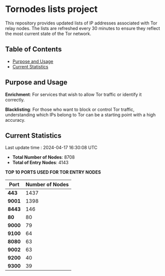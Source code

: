 # Tornodes lists project

This repository provides updated lists of IP addresses associated with Tor relay nodes. The lists are refreshed every 30 minutes to ensure they reflect the most current state of the Tor network.

## Table of Contents

- [Purpose and Usage](#purpose-and-usage)
- [Current Statistics](#current-statistics)


## Purpose and Usage

**Enrichment**: For services that wish to allow Tor traffic or identify it correctly.

**Blacklisting**: For those who want to block or control Tor traffic, understanding which IPs belong to Tor can be a starting point with a high accuracy.

## Current Statistics

Last update time : 2024-04-17 16:30:08 UTC

- **Total Number of Nodes**: 8708
- **Total of Entry Nodes**: 4143

**TOP 10 PORTS USED FOR TOR ENTRY NODES**

| **Port** | **Number of Nodes** |
|------|-----------------|
| **443**   | 1437  |
| **9001**   | 1398  |
| **8443**   | 146  |
| **80**   | 80  |
| **9000**   | 79  |
| **9100**   | 64  |
| **8080**   | 63  |
| **9002**   | 63  |
| **9200**   | 40  |
| **9300**   | 39  |

